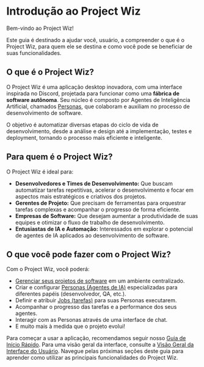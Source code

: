 # Introdução ao Project Wiz

Bem-vindo ao Project Wiz!

Este guia é destinado a ajudar você, usuário, a compreender o que é o Project Wiz, para quem ele se destina e como você pode se beneficiar de suas funcionalidades.

## O que é o Project Wiz?

O Project Wiz é uma aplicação desktop inovadora, com uma interface inspirada no Discord, projetada para funcionar como uma **fábrica de software autônoma**. Seu núcleo é composto por Agentes de Inteligência Artificial, chamados [Personas](./05-personas-agents.md), que colaboram e auxiliam no processo de desenvolvimento de software.

O objetivo é automatizar diversas etapas do ciclo de vida de desenvolvimento, desde a análise e design até a implementação, testes e deployment, tornando o processo mais eficiente e inteligente.

## Para quem é o Project Wiz?

O Project Wiz é ideal para:

*   **Desenvolvedores e Times de Desenvolvimento:** Que buscam automatizar tarefas repetitivas, acelerar o desenvolvimento e focar em aspectos mais estratégicos e criativos dos projetos.
*   **Gerentes de Projeto:** Que precisam de ferramentas para orquestrar tarefas complexas e acompanhar o progresso de forma eficiente.
*   **Empresas de Software:** Que desejam aumentar a produtividade de suas equipes e otimizar o fluxo de trabalho de desenvolvimento.
*   **Entusiastas de IA e Automação:** Interessados em explorar o potencial de agentes de IA aplicados ao desenvolvimento de software.

## O que você pode fazer com o Project Wiz?

Com o Project Wiz, você poderá:

*   [Gerenciar seus projetos de software](./04-managing-projects.md) em um ambiente centralizado.
*   Criar e configurar [Personas (Agentes de IA)](./05-personas-agents.md) especializadas para diferentes papéis (desenvolvedor, QA, etc.).
*   Definir e atribuir [Jobs (tarefas)](./06-jobs-automation.md) para suas Personas executarem.
*   Acompanhar o progresso das tarefas e a performance dos seus agentes.
*   Interagir com as Personas através de uma interface de chat.
*   E muito mais à medida que o projeto evolui!

Para começar a usar a aplicação, recomendamos seguir nosso [Guia de Início Rápido](./02-quick-start.md). Para uma visão geral da interface, consulte a [Visão Geral da Interface do Usuário](./03-interface-overview.md). Navegue pelas próximas seções deste guia para aprender como utilizar as principais funcionalidades do Project Wiz.
